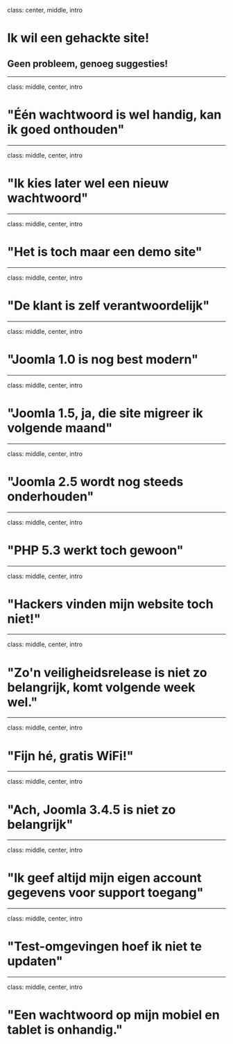 class: center, middle, intro
# Ik wil een gehackte site!
## Geen probleem, genoeg suggesties!


---
class: middle, center, intro
# "Één wachtwoord is wel handig, kan ik goed onthouden"

---
class: middle, center, intro
# "Ik kies later wel een nieuw wachtwoord"

---
class: middle, center, intro
# "Het is toch maar een demo site"

---
class: middle, center, intro
# "De klant is zelf verantwoordelijk"

---
class: middle, center, intro
# "Joomla 1.0 is nog best modern"

---
class: middle, center, intro
# "Joomla 1.5, ja, die site migreer ik volgende maand"

---
class: middle, center, intro
# "Joomla 2.5 wordt nog steeds onderhouden"

---
class: middle, center, intro
# "PHP 5.3 werkt toch gewoon"

---
class: middle, center, intro
# "Hackers vinden mijn website toch niet!"

---
class: middle, center, intro
# "Zo'n veiligheidsrelease is niet zo belangrijk, komt volgende week wel."

---
class: middle, center, intro
# "Fijn hé, gratis WiFi!"

---
class: middle, center, intro
# "Ach, Joomla 3.4.5 is niet zo belangrijk"

---
class: middle, center, intro
# "Ik geef altijd mijn eigen account gegevens voor support toegang"

---
class: middle, center, intro
# "Test-omgevingen hoef ik niet te updaten"

---
class: middle, center, intro
# "Een wachtwoord op mijn mobiel en tablet is onhandig."
